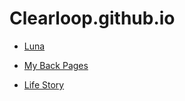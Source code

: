 # Clearloop.github.io

+ [Luna](https://clearloop.github.io/luna)

+ [My Back Pages](https://clearloop.github.io/my-back-pages)

+ [Life Story](https://clearloop.github.io/life-story)

